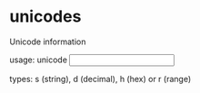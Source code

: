# unicodes
Unicode information

usage: unicode <type> <input>

types: s (string), d (decimal), h (hex) or r (range)
